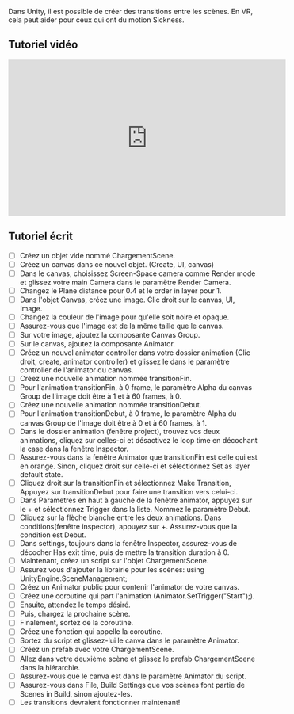 Dans Unity, il est possible de créer des transitions entre les scènes. En VR, cela peut aider pour ceux qui ont du motion Sickness.   

      

## Tutoriel vidéo
<iframe width="560" height="315" src="https://www.youtube.com/embed/48Nk8qGfrmA?si=OmcLt2G9ZMjN-Va1" title="YouTube video player" frameborder="0" allow="accelerometer; autoplay; clipboard-write; encrypted-media; gyroscope; picture-in-picture; web-share" referrerpolicy="strict-origin-when-cross-origin" allowfullscreen></iframe>

      

## Tutoriel écrit
- [ ] Créez un objet vide nommé ChargementScene.
- [ ] Créez un canvas dans ce nouvel objet. (Create, UI, canvas)
- [ ] Dans le canvas, choisissez Screen-Space camera comme Render mode et glissez votre main Camera dans le paramètre Render Camera.
- [ ] Changez le Plane distance pour 0.4 et le order in layer pour 1.
- [ ] Dans l'objet Canvas, créez une image. Clic droit sur le canvas, UI, Image.
- [ ] Changez la couleur de l'image pour qu'elle soit noire et opaque.
- [ ] Assurez-vous que l'image est de la même taille que le canvas.
- [ ] Sur votre image, ajoutez la composante Canvas Group.
- [ ] Sur le canvas, ajoutez la composante Animator.
- [ ] Créez un nouvel animator controller dans votre dossier animation (Clic droit, create, animator controller) et glissez le dans le paramètre controller de l'animator du canvas.
- [ ] Créez une nouvelle animation nommée transitionFin.
- [ ] Pour l'animation transitionFin, à 0 frame, le paramètre Alpha du canvas Group de l'image doit être à 1 et à 60 frames, à 0.
- [ ] Créez une nouvelle animation nommée transitionDebut.
- [ ] Pour l'animation transitionDebut, à 0 frame, le paramètre Alpha du canvas Group de l'image doit être à 0 et à 60 frames, à 1.
- [ ] Dans le dossier animation (fenêtre project), trouvez vos deux animations, cliquez sur celles-ci et désactivez le loop time en décochant la case dans la fenêtre Inspector.
- [ ] Assurez-vous dans la fenêtre Animator que transitionFin est celle qui est en orange. Sinon, cliquez droit sur celle-ci et sélectionnez Set as layer default state.
- [ ] Cliquez droit sur la transitionFin et sélectionnez Make Transition, Appuyez sur transitionDebut pour faire une transition vers celui-ci.
- [ ] Dans Parametres en haut à gauche de la fenêtre animator, appuyez sur le + et sélectionnez Trigger dans la liste. Nommez le paramètre Debut.
- [ ] Cliquez sur la flèche blanche entre les deux animations. Dans conditions(fenêtre inspector), appuyez sur +. Assurez-vous que la condition est Debut.
- [ ] Dans settings, toujours dans la fenêtre Inspector, assurez-vous de décocher Has exit time, puis de mettre la transition duration à 0.
- [ ] Maintenant, créez un script sur l'objet ChargementScene.
- [ ] Assurez vous d'ajouter la librairie pour les scènes: using UnityEngine.SceneManagement;
- [ ] Créez un Animator public pour contenir l'animator de votre canvas.
- [ ] Créez une coroutine qui part l'animation (Animator.SetTrigger("Start");).
- [ ] Ensuite, attendez le temps désiré.
- [ ] Puis, chargez la prochaine scène.
- [ ] Finalement, sortez de la coroutine.
- [ ] Créez une fonction qui appelle la coroutine.
- [ ] Sortez du script et glissez-lui le canva dans le paramètre Animator.
- [ ] Créez un prefab avec votre ChargementScene.
- [ ] Allez dans votre deuxième scène et glissez le prefab ChargementScene dans la hiérarchie.
- [ ] Assurez-vous que le canva est dans le paramètre Animator du script.
- [ ] Assurez-vous dans File, Build Settings que vos scènes font partie de Scenes in Build, sinon ajoutez-les.
- [ ] Les transitions devraient fonctionner maintenant!
